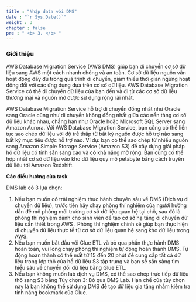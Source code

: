 ```yaml
---
title : "Nhập data với DMS"
date : "`r Sys.Date()`"
weight : 3
chapter : false
pre : " <b> 3. </b> "
---
```


### Giới thiệu

AWS Database Migration Service (AWS DMS) giúp bạn di chuyển cơ sở dữ liệu sang AWS một cách nhanh chóng và an toàn. Cơ sở dữ liệu nguồn vẫn hoạt động đầy đủ trong quá trình di chuyển, giảm thiểu thời gian ngừng hoạt động đối với các ứng dụng dựa trên cơ sở dữ liệu. AWS Database Migration Service có thể di chuyển dữ liệu của bạn đến và đi từ các cơ sở dữ liệu thương mại và nguồn mở được sử dụng rộng rãi nhất.

AWS Database Migration Service hỗ trợ di chuyển đồng nhất như Oracle sang Oracle cũng như di chuyển không đồng nhất giữa các nền tảng cơ sở dữ liệu khác nhau, chẳng hạn như Oracle hoặc Microsoft SQL Server sang Amazon Aurora. Với AWS Database Migration Service, bạn cũng có thể liên tục sao chép dữ liệu với độ trễ thấp từ bất kỳ nguồn được hỗ trợ nào sang bất kỳ mục tiêu được hỗ trợ nào. Ví dụ: bạn có thể sao chép từ nhiều nguồn sang Amazon Simple Storage Service (Amazon S3) để xây dựng giải pháp hồ dữ liệu có tính sẵn sàng cao và có khả năng mở rộng. Bạn cũng có thể hợp nhất cơ sở dữ liệu vào kho dữ liệu quy mô petabyte bằng cách truyền dữ liệu tới Amazon Redshift.

**Các điều hướng của task**

DMS lab có 3 lựa chọn:
1. Nếu bạn muốn có trải nghiệm thực hành chuyên sâu về DMS (Dịch vụ di chuyển dữ liệu), trước tiên hãy chạy phòng thí nghiệm của người hướng dẫn để mô phỏng môi trường cơ sở dữ liệu quan hệ tại chỗ, sau đó là phòng thí nghiệm dành cho sinh viên để tạo cơ sở hạ tầng di chuyển dữ liệu cần thiết trong AWS . Phòng thí nghiệm chính sẽ giúp bạn thực hiện di chuyển dữ liệu thực tế từ cơ sở dữ liệu quan hệ sang kho dữ liệu trong AWS.
2. Nếu bạn muốn bắt đầu với Glue ETL và bỏ qua phần thực hành DMS hoàn toàn, vui lòng chạy phòng thí nghiệm tự động hoàn thành DMS. Tự động hoàn thành có thể mất từ 15 đến 20 phút để cung cấp tất cả dữ liệu trong lớp thô của hồ dữ liệu S3 tập trung và bạn sẽ sẵn sàng tìm hiểu sâu về chuyển đổi dữ liệu bằng Glue ETL.
3. Nếu bạn không muốn lab dịch vụ DMS, có thể sao chép trực tiếp dữ liệu thô sang S3 bằng Tùy chọn 3: Bỏ qua DMS Lab. Hạn chế của tùy chọn này là bạn không thể sử dụng DMS để tạo dữ liệu gia tăng nhằm kiểm tra tính năng bookmark của Glue.

